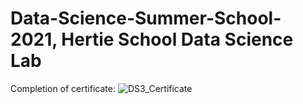 # Data-Science-Summer-School-2021, Hertie School Data Science Lab

Completion of certificate:
![DS3_Certificate](https://user-images.githubusercontent.com/97247515/169648006-7e4ecd27-757a-45d3-9f7d-df36637a2ce7.png)
